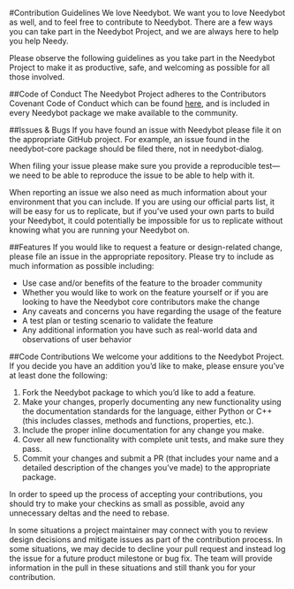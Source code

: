 #Contribution Guidelines
We love Needybot. We want you to love Needybot as well, and to feel free to contribute to Needybot. There are a few ways you can take part in the Needybot Project, and we are always here to help you help Needy. 

Please observe the following guidelines as you take part in the Needybot Project to make it as productive, safe, and welcoming as possible for all those involved.

##Code of Conduct
The Needybot Project adheres to the Contributors Covenant Code of Conduct which can be found [here](http://contributor-covenant.org/version/1/4/), and is included in every Needybot package we make available to the community.


##Issues & Bugs
If you have found an issue with Needybot please file it on the appropriate GitHub project. For example, an issue found in the needybot-core package should be filed there, not in needybot-dialog.

When filing your issue please make sure you provide a reproducible test—we need to be able to reproduce the issue to be able to help with it.

When reporting an issue we also need as much information about your environment that you can include. If you are using our official parts list, it will be easy for us to replicate, but if you’ve used your own parts to build your Needybot, it could potentially be impossible for us to replicate without knowing what you are running your Needybot on.

##Features
If you would like to request a feature or design-related change, please file an issue in the appropriate repository. Please try to include as much information as possible including:

* Use case and/or benefits of the feature to the broader community
* Whether you would like to work on the feature yourself or if you are looking to have the Needybot core contributors make the change
* Any caveats and concerns you have regarding the usage of the feature
* A test plan or testing scenario to validate the feature
* Any additional information you have such as real-world data and observations of user behavior

##Code Contributions
We welcome your additions to the Needybot Project. If you decide you have an addition you’d like to make, please ensure you’ve at least done the following:

1. Fork the Needybot package to which you’d like to add a feature.
1. Make your changes, properly documenting any new functionality using the documentation standards for the language, either     Python or C++ (this includes classes, methods and functions, properties, etc.).
1. Include the proper inline documentation for any change you make.
1. Cover all new functionality with complete unit tests, and make sure they pass.
1. Commit your changes and submit a PR (that includes your name and a detailed description of the changes you’ve made) to the    appropriate package.

In order to speed up the process of accepting your contributions, you should try to make your checkins as small as possible, avoid any unnecessary deltas and the need to rebase.

In some situations a project maintainer may connect with you to review design decisions and mitigate issues as part of the contribution process. In some situations, we may decide to decline your pull request and instead log the issue for a future product milestone or bug fix. The team will provide information in the pull in these situations and still thank you for your contribution.